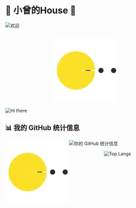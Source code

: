 # 🌟 小曾的House 🌟

![欢迎](https://readme-typing-svg.demolab.com?font=Fira+Code&color=FF5733&size=28&center=true&vCenter=true&width=500&height=50&lines=👋%20欢迎来到我的%20GitHub%20个人主页%21)

<div align="center">
	<br>
	<img src="https://raw.githubusercontent.com/Aniket965/Aniket965/master/pacman.svg?sanitize=true" width="200" height="200">
</div>

![Hi there](https://readme-typing-svg.demolab.com?font=Fira+Code&size=24&duration=2000&pause=500&color=00F700&center=true&vCenter=true&width=435&lines=Hi+there+👋;Welcome+to+my+GitHub+profile!)

## 📊 我的 GitHub 统计信息

<div align="left">
  <img src="https://raw.githubusercontent.com/Aniket965/Aniket965/master/pacman.svg?sanitize=true" width="200" height="200" align="left">
  
  ![你的 GitHub 统计信息](https://github-readme-stats.vercel.app/api?username=zengchaoqun0625&show_icons=true&hide_border=true&title_color=000&icon_color=79ff97&text_color=9f9f9f&bg_color=151515)
</div>

<div align="center">

  ![Top Langs](https://github-readme-stats.vercel.app/api/wakatime?username=zengchaoqun0625&layout=compact&hide_border=true&bg_color=30,e96443,904e95&title_color=fff&text_color=fff)
  
</div>
